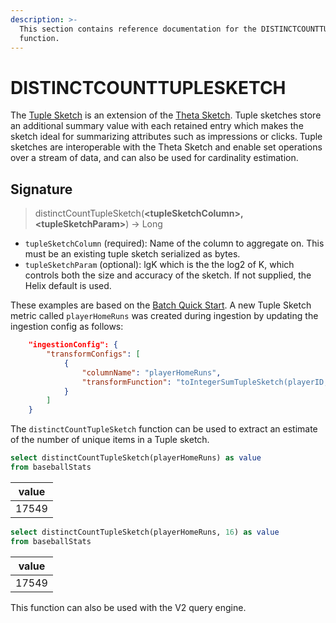```yaml
---
description: >-
  This section contains reference documentation for the DISTINCTCOUNTTUPLESKETCH
  function.
---
```


# DISTINCTCOUNTTUPLESKETCH

The [Tuple Sketch](https://datasketches.apache.org/docs/Tuple/TupleOverview.html) is an extension of the [Theta Sketch](https://datasketches.apache.org/docs/Theta/ThetaSketchFramework.html).  Tuple sketches store an additional summary value with each retained entry which makes the sketch ideal for summarizing attributes such as impressions or clicks.  Tuple sketches are interoperable with the Theta Sketch and enable set operations over a stream of data, and can also be used for cardinality estimation.

## Signature

> distinctCountTupleSketch(**\<tupleSketchColumn>, \<tupleSketchParam>**) -> Long

* `tupleSketchColumn` (required): Name of the column to aggregate on.  This must be an existing tuple sketch serialized as bytes.
* `tupleSketchParam` (optional): lgK which is the the log2 of K, which controls both the size and accuracy of the sketch.  If not supplied, the Helix default is used.

These examples are based on the [Batch Quick Start](../../basics/getting-started/quick-start.md#batch).  A new Tuple Sketch metric called `playerHomeRuns` was created during ingestion by updating the ingestion config as follows:

```json
	"ingestionConfig": {
		"transformConfigs": [
			{
				"columnName": "playerHomeRuns",
				"transformFunction": "toIntegerSumTupleSketch(playerID, homeRuns)"
			}
		]
	}
```

The `distinctCountTupleSketch` function can be used to extract an estimate of the number of unique items in a Tuple sketch.

```sql
select distinctCountTupleSketch(playerHomeRuns) as value
from baseballStats 
```

| value |
| ----- |
| 17549 |

```sql
select distinctCountTupleSketch(playerHomeRuns, 16) as value
from baseballStats 
```

| value |
| ----- |
| 17549 |

This function can also be used with the V2 query engine.
